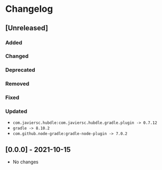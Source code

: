 # Changelog

## [Unreleased]

### Added

### Changed

### Deprecated

### Removed

### Fixed

### Updated

- `com.javiersc.hubdle:com.javiersc.hubdle.gradle.plugin -> 0.7.12`
- `gradle -> 8.10.2`
- `com.github.node-gradle:gradle-node-plugin -> 7.0.2`

## [0.0.0] - 2021-10-15

- No changes
